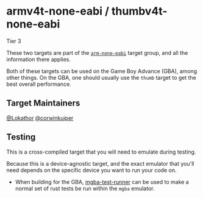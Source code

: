 # armv4t-none-eabi / thumbv4t-none-eabi

Tier 3

These two targets are part of the [`arm-none-eabi`](arm-none-eabi.md) target
group, and all the information there applies.

Both of these targets can be used on the Game Boy Advance (GBA), among other
things. On the GBA, one should usually use the `thumb` target to get the best
overall performance.

## Target Maintainers

[@Lokathor](https://github.com/lokathor)
[@corwinkuiper](https://github.com/corwinkuiper)

## Testing

This is a cross-compiled target that you will need to emulate during testing.

Because this is a device-agnostic target, and the exact emulator that you'll
need depends on the specific device you want to run your code on.

* When building for the GBA, [mgba-test-runner](https://github.com/agbrs/agb)
  can be used to make a normal set of rust tests be run within the `mgba`
  emulator.
